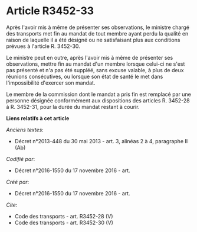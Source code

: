 # Article R3452-33

Après l'avoir mis à même de présenter ses observations, le ministre chargé des transports met fin au mandat de tout membre
ayant perdu la qualité en raison de laquelle il a été désigné ou ne satisfaisant plus aux conditions prévues à l'article R.
3452-30. 

Le ministre peut en outre, après l'avoir mis à même de présenter ses observations, mettre fin au mandat d'un membre lorsque
celui-ci ne s'est pas présenté et n'a pas été suppléé, sans excuse valable, à plus de deux réunions consécutives, ou lorsque
son état de santé le met dans l'impossibilité d'exercer son mandat. 

Le membre de la commission dont le mandat a pris fin est remplacé par une personne désignée conformément aux dispositions des
articles R. 3452-28 à R. 3452-31, pour la durée du mandat restant à courir.

**Liens relatifs à cet article**

_Anciens textes_:

  - Décret n°2013-448 du 30 mai 2013 - art. 3, alinéas 2 à 4, paragraphe II  (Ab)

_Codifié par_:

  - Décret n°2016-1550 du 17 novembre 2016 - art.

_Créé par_:

  - Décret n°2016-1550 du 17 novembre 2016 - art.

_Cite_:

  - Code des transports - art. R3452-28 (V)
  - Code des transports - art. R3452-30 (V)
